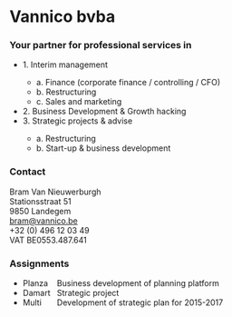 <html>
<head>
    <title>Vannico bvba</title>
    <style>
        li span {
            min-width: 60px;
            display: inline-block;
        }
    </style>
</head>
<body>
<h1>Vannico bvba</h1>

<h3>Your partner for professional services in</h3>

<p>
<ul>
    <li>1. Interim management</li>
    <ul>
        <li>a. Finance (corporate finance / controlling / CFO)</li>
        <li>b. Restructuring</li>
        <li>c. Sales and marketing</li>
    </ul>
    <li>2. Business Development &amp; Growth hacking</li>
    <li>3. Strategic projects &amp; advise</li>
    <ul>
        <li>a. Restructuring</li>
        <li>b. Start-up &amp; business development</li>
    </ul>
    </li>
</ul>
</p>
<h3>Contact</h3>

<p>

<div id="hcard-Bram-Van-Nieuwerburgh" class="vcard">
    <div><span class="given-name">Bram</span>
        <span class="additional-name"></span>
        <span class="family-name">Van Nieuwerburgh</span></div>
    <div class="adr">
        <div class="street-address">Stationsstraat 51</div>
        <div><span class="postal-code">9850</span>&nbsp;<span class="locality">Landegem</span></div>
    </div>
    <div><a class="email" href="mailto:bram@vannico.be">bram@vannico.be</a></div>
    <div class="tel">+32 (0) 496 12 03 49</div>
    <div class="vat">VAT BE0553.487.641</div>
</div>
</p>
<h3>Assignments</h3>

<p>
<ul>
    <li>
        <span>Planza</span><span>Business development of planning platform</span>
    </li>
    <li>
        <span>Damart</span><span>Strategic project</span>
    </li>
    <li>
        <span>Multi</span><span>Development of strategic plan for 2015-2017</span>
    </li>
</ul>
</p>
</body>
</html>
